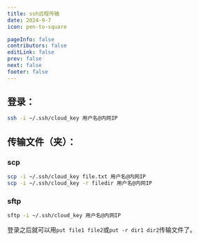 ```yaml
---
title: ssh远程传输
date: 2024-9-7
icon: pen-to-square

pageInfo: false
contributors: false
editLink: false
prev: false
next: false
footer: false
---
```


## 登录：

```bash
ssh -i ~/.ssh/cloud_key 用户名@内网IP
```

## 传输文件（夹）：

### scp

```bash
scp -i ~/.ssh/cloud_key file.txt 用户名@内网IP
scp -i ~/.ssh/cloud_key -r filedir 用户名@内网IP
```

### sftp

```bash
sftp -i ~/.ssh/cloud_key 用户名@内网IP
```

登录之后就可以用`put file1 file2`或`put -r dir1 dir2`传输文件了。